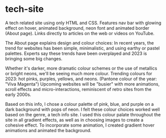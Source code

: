 # tech-site
A tech related site using only HTML and CSS. Features nav bar with glowing effect on hover, animated background, neon font and animated border (About page). Links directly to articles on the web or videos on YouTube. 

The About page explains design and colour choices:
In recent years, the trend for websites has been simple, minimalistic, and using earthy or pastel palettes. Experts say these trends have been overplayed and 2023 is bringing some big changes.

Whether it's darker, more dramatic colour schemes or the use of metallics or bright neons, we'll be seeing much more colour. Trending colours for 2023: hot pinks, purples, yellows, and neons. (Pantone colour of the year: "Viva Magenta") Upcoming websites will be "busier" with more animations, scroll effects and micro-interactions, reminiscent of retro sites from the early 2000s.

Based on this info, I chose a colour palette of pink, blue, and purple on a dark background with pops of neon. I felt these colour choices worked well based on the genre, a tech info site. I used this colour palate throughout the site in all gradient effects, as well as in choosing images to create a cohesive effect. To incorporate some animation, I created gradient hover animations and animated the background.

